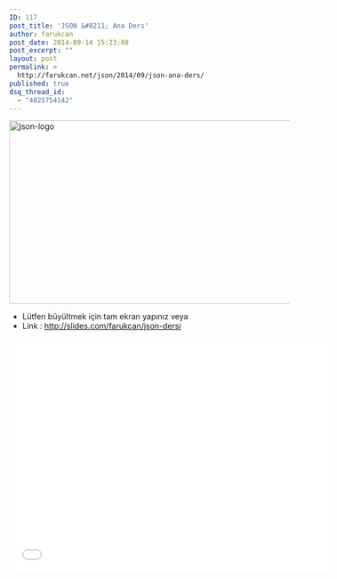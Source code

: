 ```yaml
---
ID: 117
post_title: 'JSON &#8211; Ana Ders'
author: farukcan
post_date: 2014-09-14 15:23:08
post_excerpt: ""
layout: post
permalink: >
  http://farukcan.net/json/2014/09/json-ana-ders/
published: true
dsq_thread_id:
  - "4025754142"
---
```

<a href="http://farukcan.net/wp-content/uploads/2014/09/json-logo.png"><img src="http://farukcan.net/wp-content/uploads/2014/09/json-logo.png" alt="json-logo" width="690" height="330" class="alignnone size-full wp-image-220" /></a>
<ul>
	<li>
		L&uuml;tfen b&uuml;y&uuml;ltmek i&ccedil;in tam ekran yapınız veya
	</li>
	<li>
		Link : <a href="http://slides.com/farukcan/json-dersi">http://slides.com/farukcan/json-dersi</a>
	</li>
</ul>

<p>
<iframe src="//slides.com/farukcan/json-dersi/embed?style=light" width="576" height="420" scrolling="no" frameborder="0" webkitallowfullscreen mozallowfullscreen allowfullscreen></iframe>